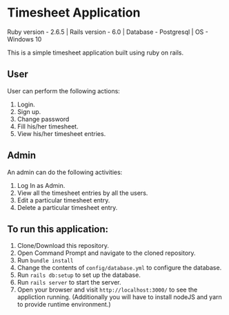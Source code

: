 # Timesheet Application

Ruby version - 2.6.5 | Rails version - 6.0 | Database - Postgresql | OS - Windows 10

This is a simple timesheet application built using ruby on rails.

## User
User can perform the following actions:
1. Login.
2. Sign up.
3. Change password
4. Fill his/her timesheet.
5. View his/her timesheet entries.

## Admin
An admin can do the following activities:
1. Log In as Admin.
2. View all the timesheet entries by all the users.
3. Edit a particular timesheet entry.
4. Delete a particular timesheet entry.

## To run this application:
1. Clone/Download this repository.
2. Open Command Prompt and navigate to the cloned repository.
3. Run `bundle install`
4. Change the contents of `config/database.yml` to configure the database.
5. Run `rails db:setup` to set up the database.
6. Run `rails server` to start the server.
7. Open your browser and visit `http://localhost:3000/` to see the appliction running.
(Additionally you will have to install nodeJS and yarn to provide runtime environment.)
